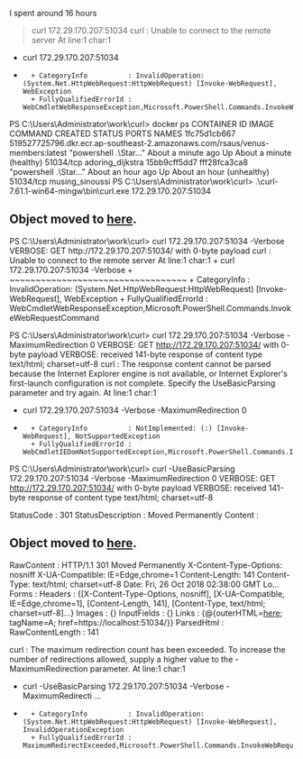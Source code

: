 
I spent around 16 hours
> curl 172.29.170.207:51034
curl : Unable to connect to the remote server
At line:1 char:1
+ curl 172.29.170.207:51034
+ ~~~~~~~~~~~~~~~~~~~~~~~~~
    + CategoryInfo          : InvalidOperation: (System.Net.HttpWebRequest:HttpWebRequest) [Invoke-WebRequest], WebException
    + FullyQualifiedErrorId : WebCmdletWebResponseException,Microsoft.PowerShell.Commands.InvokeWebRequestCommand

PS C:\Users\Administrator\work\curl> docker ps
CONTAINER ID        IMAGE                                                                          COMMAND                   CREATED              STATUS                         PORTS               NAMES
1fc75d1cb667        519527725796.dkr.ecr.ap-southeast-2.amazonaws.com/rsaus/venus-members:latest   "powershell .\\Star..."   About a minute ago   Up About a minute (healthy)    51034/tcp           adoring_dijkstra
15bb9cff5dd7        fff28fca3ca8                                                                   "powershell .\\Star..."   About an hour ago    Up About an hour (unhealthy)   51034/tcp           musing_sinoussi
PS C:\Users\Administrator\work\curl> .\curl-7.61.1-win64-mingw\bin\curl.exe  172.29.170.207:51034
<html><head><title>Object moved</title></head><body>
<h2>Object moved to <a href="https://localhost:51034/">here</a>.</h2>
</body></html>
PS C:\Users\Administrator\work\curl> curl 172.29.170.207:51034 -Verbose
VERBOSE: GET http://172.29.170.207:51034/ with 0-byte payload
curl : Unable to connect to the remote server
At line:1 char:1
+ curl 172.29.170.207:51034 -Verbose
+ ~~~~~~~~~~~~~~~~~~~~~~~~~~~~~~~~~~
    + CategoryInfo          : InvalidOperation: (System.Net.HttpWebRequest:HttpWebRequest) [Invoke-WebRequest], WebException
    + FullyQualifiedErrorId : WebCmdletWebResponseException,Microsoft.PowerShell.Commands.InvokeWebRequestCommand

PS C:\Users\Administrator\work\curl> curl 172.29.170.207:51034 -Verbose -MaximumRedirection 0
VERBOSE: GET http://172.29.170.207:51034/ with 0-byte payload
VERBOSE: received 141-byte response of content type text/html; charset=utf-8
curl : The response content cannot be parsed because the Internet Explorer engine is not available, or Internet Explorer's first-launch configuration is not complete. Specify the UseBasicParsing parameter and try again.
At line:1 char:1
+ curl 172.29.170.207:51034 -Verbose -MaximumRedirection 0
+ ~~~~~~~~~~~~~~~~~~~~~~~~~~~~~~~~~~~~~~~~~~~~~~~~~~~~~~~~
    + CategoryInfo          : NotImplemented: (:) [Invoke-WebRequest], NotSupportedException
    + FullyQualifiedErrorId : WebCmdletIEDomNotSupportedException,Microsoft.PowerShell.Commands.InvokeWebRequestCommand

PS C:\Users\Administrator\work\curl> curl -UseBasicParsing 172.29.170.207:51034 -Verbose -MaximumRedirection 0
VERBOSE: GET http://172.29.170.207:51034/ with 0-byte payload
VERBOSE: received 141-byte response of content type text/html; charset=utf-8


StatusCode        : 301
StatusDescription : Moved Permanently
Content           : <html><head><title>Object moved</title></head><body>
                    <h2>Object moved to <a href="https://localhost:51034/">here</a>.</h2>
                    </body></html>

RawContent        : HTTP/1.1 301 Moved Permanently
                    X-Content-Type-Options: nosniff
                    X-UA-Compatible: IE=Edge,chrome=1
                    Content-Length: 141
                    Content-Type: text/html; charset=utf-8
                    Date: Fri, 26 Oct 2018 02:38:00 GMT
                    Lo...
Forms             :
Headers           : {[X-Content-Type-Options, nosniff], [X-UA-Compatible, IE=Edge,chrome=1], [Content-Length, 141], [Content-Type, text/html; charset=utf-8]...}
Images            : {}
InputFields       : {}
Links             : {@{outerHTML=<a href="https://localhost:51034/">here</a>; tagName=A; href=https://localhost:51034/}}
ParsedHtml        :
RawContentLength  : 141

curl : The maximum redirection count has been exceeded. To increase the number of redirections allowed, supply a higher value to the -MaximumRedirection parameter.
At line:1 char:1
+ curl -UseBasicParsing 172.29.170.207:51034 -Verbose -MaximumRedirecti ...
+ ~~~~~~~~~~~~~~~~~~~~~~~~~~~~~~~~~~~~~~~~~~~~~~~~~~~~~~~~~~~~~~~~~~~~~
    + CategoryInfo          : InvalidOperation: (System.Net.HttpWebRequest:HttpWebRequest) [Invoke-WebRequest], InvalidOperationException
    + FullyQualifiedErrorId : MaximumRedirectExceeded,Microsoft.PowerShell.Commands.InvokeWebRequestCommand
